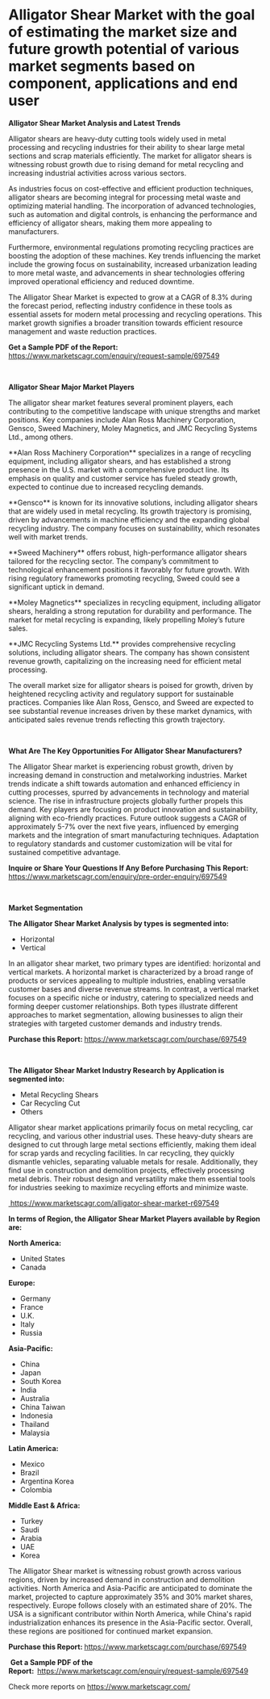 <p><h1>Alligator Shear Market with the goal of estimating the market size and future growth potential of various market segments based on component, applications and end user</h1></p><p><strong>Alligator Shear Market Analysis and Latest Trends</strong></p>
<p><p>Alligator shears are heavy-duty cutting tools widely used in metal processing and recycling industries for their ability to shear large metal sections and scrap materials efficiently. The market for alligator shears is witnessing robust growth due to rising demand for metal recycling and increasing industrial activities across various sectors. </p><p>As industries focus on cost-effective and efficient production techniques, alligator shears are becoming integral for processing metal waste and optimizing material handling. The incorporation of advanced technologies, such as automation and digital controls, is enhancing the performance and efficiency of alligator shears, making them more appealing to manufacturers. </p><p>Furthermore, environmental regulations promoting recycling practices are boosting the adoption of these machines. Key trends influencing the market include the growing focus on sustainability, increased urbanization leading to more metal waste, and advancements in shear technologies offering improved operational efficiency and reduced downtime. </p><p>The Alligator Shear Market is expected to grow at a CAGR of 8.3% during the forecast period, reflecting industry confidence in these tools as essential assets for modern metal processing and recycling operations. This market growth signifies a broader transition towards efficient resource management and waste reduction practices.</p></p>
<p><strong>Get a Sample PDF of the Report:&nbsp;</strong> <a href="https://www.marketscagr.com/enquiry/request-sample/697549?utm_campaign=3555&utm_medium=2&utm_source=Github&utm_content=ia&utm_term=08042025&utm_id=alligator-shear">https://www.marketscagr.com/enquiry/request-sample/697549</a></p>
<p>&nbsp;</p>
<p><strong>Alligator Shear Major Market Players</strong></p>
<p><p>The alligator shear market features several prominent players, each contributing to the competitive landscape with unique strengths and market positions. Key companies include Alan Ross Machinery Corporation, Gensco, Sweed Machinery, Moley Magnetics, and JMC Recycling Systems Ltd., among others.</p><p>**Alan Ross Machinery Corporation** specializes in a range of recycling equipment, including alligator shears, and has established a strong presence in the U.S. market with a comprehensive product line. Its emphasis on quality and customer service has fueled steady growth, expected to continue due to increased recycling demands.</p><p>**Gensco** is known for its innovative solutions, including alligator shears that are widely used in metal recycling. Its growth trajectory is promising, driven by advancements in machine efficiency and the expanding global recycling industry. The company focuses on sustainability, which resonates well with market trends.</p><p>**Sweed Machinery** offers robust, high-performance alligator shears tailored for the recycling sector. The company’s commitment to technological enhancement positions it favorably for future growth. With rising regulatory frameworks promoting recycling, Sweed could see a significant uptick in demand.</p><p>**Moley Magnetics** specializes in recycling equipment, including alligator shears, heralding a strong reputation for durability and performance. The market for metal recycling is expanding, likely propelling Moley’s future sales.</p><p>**JMC Recycling Systems Ltd.** provides comprehensive recycling solutions, including alligator shears. The company has shown consistent revenue growth, capitalizing on the increasing need for efficient metal processing.</p><p>The overall market size for alligator shears is poised for growth, driven by heightened recycling activity and regulatory support for sustainable practices. Companies like Alan Ross, Gensco, and Sweed are expected to see substantial revenue increases driven by these market dynamics, with anticipated sales revenue trends reflecting this growth trajectory.</p></p>
<p>&nbsp;</p>
<p><strong>What Are The Key Opportunities For Alligator Shear Manufacturers?</strong></p>
<p><p>The Alligator Shear market is experiencing robust growth, driven by increasing demand in construction and metalworking industries. Market trends indicate a shift towards automation and enhanced efficiency in cutting processes, spurred by advancements in technology and material science. The rise in infrastructure projects globally further propels this demand. Key players are focusing on product innovation and sustainability, aligning with eco-friendly practices. Future outlook suggests a CAGR of approximately 5-7% over the next five years, influenced by emerging markets and the integration of smart manufacturing techniques. Adaptation to regulatory standards and customer customization will be vital for sustained competitive advantage.</p></p>
<p><strong>Inquire or Share Your Questions If Any Before Purchasing This Report:</strong> <a href="https://www.marketscagr.com/enquiry/pre-order-enquiry/697549?utm_campaign=3555&utm_medium=2&utm_source=Github&utm_content=ia&utm_term=08042025&utm_id=alligator-shear">https://www.marketscagr.com/enquiry/pre-order-enquiry/697549</a></p>
<p>&nbsp;</p>
<p><strong>Market Segmentation</strong></p>
<p><strong>The Alligator Shear Market Analysis by types is segmented into:</strong></p>
<p><ul><li>Horizontal</li><li>Vertical</li></ul></p>
<p><p>In an alligator shear market, two primary types are identified: horizontal and vertical markets. A horizontal market is characterized by a broad range of products or services appealing to multiple industries, enabling versatile customer bases and diverse revenue streams. In contrast, a vertical market focuses on a specific niche or industry, catering to specialized needs and forming deeper customer relationships. Both types illustrate different approaches to market segmentation, allowing businesses to align their strategies with targeted customer demands and industry trends.</p></p>
<p><strong>Purchase this Report:&nbsp;</strong><a href="https://www.marketscagr.com/purchase/697549?utm_campaign=3555&utm_medium=2&utm_source=Github&utm_content=ia&utm_term=08042025&utm_id=alligator-shear">https://www.marketscagr.com/purchase/697549</a></p>
<p>&nbsp;</p>
<p><strong>The Alligator Shear Market Industry Research by Application is segmented into:</strong></p>
<p><ul><li>Metal Recycling Shears</li><li>Car Recycling Cut</li><li>Others</li></ul></p>
<p><p>Alligator shear market applications primarily focus on metal recycling, car recycling, and various other industrial uses. These heavy-duty shears are designed to cut through large metal sections efficiently, making them ideal for scrap yards and recycling facilities. In car recycling, they quickly dismantle vehicles, separating valuable metals for resale. Additionally, they find use in construction and demolition projects, effectively processing metal debris. Their robust design and versatility make them essential tools for industries seeking to maximize recycling efforts and minimize waste.</p></p>
<p><a href="https://www.marketscagr.com/alligator-shear-market-r697549?utm_campaign=3555&utm_medium=2&utm_source=Github&utm_content=ia&utm_term=08042025&utm_id=alligator-shear">&nbsp;https://www.marketscagr.com/alligator-shear-market-r697549</a></p>
<p><strong>In terms of Region, the Alligator Shear Market Players available by Region are:</strong></p>
<p>
    <p> <strong> North America: </strong>
        <ul>
            <li>United States</li>
            <li>Canada</li>
        </ul>
        </p> 
    <p> <strong> Europe: </strong>
        <ul>
            <li>Germany</li>
            <li>France</li>
            <li>U.K.</li>
            <li>Italy</li>
            <li>Russia</li>
        </ul>
        </p> 
    <p> <strong> Asia-Pacific: </strong>
        <ul>
            <li>China</li>
            <li>Japan</li>
            <li>South Korea</li>
            <li>India</li>
            <li>Australia</li>
            <li>China Taiwan</li>
            <li>Indonesia</li>
            <li>Thailand</li>
            <li>Malaysia</li>
        </ul>
        </p> 
    <p> <strong> Latin America: </strong>
        <ul>
            <li>Mexico</li>
            <li>Brazil</li>
            <li>Argentina Korea</li>
            <li>Colombia</li>
        </ul>
        </p> 
    <p> <strong> Middle East & Africa: </strong>
        <ul>
            <li>Turkey</li>
            <li>Saudi</li>
            <li>Arabia</li>
            <li>UAE</li>
            <li>Korea</li>
        </ul>
    </p>
    </p>
<p><p>The Alligator Shear market is witnessing robust growth across various regions, driven by increased demand in construction and demolition activities. North America and Asia-Pacific are anticipated to dominate the market, projected to capture approximately 35% and 30% market shares, respectively. Europe follows closely with an estimated share of 20%. The USA is a significant contributor within North America, while China's rapid industrialization enhances its presence in the Asia-Pacific sector. Overall, these regions are positioned for continued market expansion.</p></p>
<p><strong>Purchase this Report: </strong><a href="https://www.marketscagr.com/purchase/697549?utm_campaign=3555&utm_medium=2&utm_source=Github&utm_content=ia&utm_term=08042025&utm_id=alligator-shear">https://www.marketscagr.com/purchase/697549</a></p>
<p>&nbsp;<strong>Get a Sample PDF of the Report:&nbsp;&nbsp;</strong><a href="https://www.marketscagr.com/enquiry/request-sample/697549?utm_campaign=3555&utm_medium=2&utm_source=Github&utm_content=ia&utm_term=08042025&utm_id=alligator-shear">https://www.marketscagr.com/enquiry/request-sample/697549</a></p>
<p><strong></strong></p>
<p>Check more reports on <a href="https://www.marketscagr.com/?utm_campaign=3555&utm_medium=2&utm_source=Github&utm_content=ia&utm_term=08042025&utm_id=alligator-shear">https://www.marketscagr.com/</a></p>